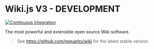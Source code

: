 # Wiki.js V3 - DEVELOPMENT

[![Continuous Integration](https://github.com/Requarks/wiki-vnext/actions/workflows/build.yml/badge.svg)](https://github.com/Requarks/wiki-vnext/actions/workflows/build.yml)

The most powerful and extensible open source Wiki software.

> See https://github.com/requarks/wiki for the latest stable version.
